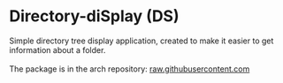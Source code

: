 # Directory-diSplay (DS)
Simple directory tree display application, created to make it easier to get information about a folder.\
\
The package is in the arch repository: [raw.githubusercontent.com](https://raw.githubusercontent.com/EICapitan/at-repository/master/x86_64/)
